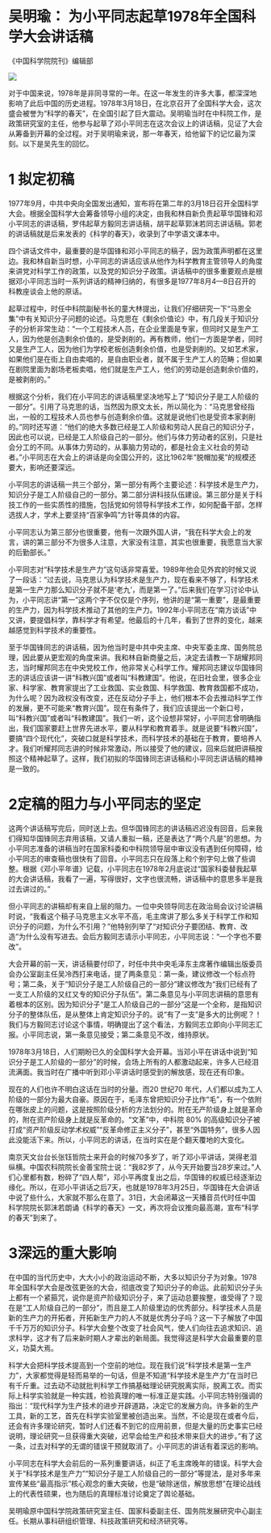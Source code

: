 # 吴明瑜： 为小平同志起草1978年全国科学大会讲话稿

《中国科学院院刊》编辑部

![](images/61463d9318c11f6f9284e72615891698ca9a0e36130700e157cd03a5c1fe5d0b.jpg)

对于中国来说，1978年是非同寻常的一年。在这一年发生的许多大事，都深深地影响了此后中国的历史进程。1978年3月18日，在北京召开了全国科学大会，这次盛会被誉为“科学的春天”，在全国引起了巨大震动。吴明瑜当时在中科院工作，是政策研究室的主任，他参与起草了邓小平同志在这次会议上的讲话稿，见证了大会从筹备到开幕的全过程。对于吴明瑜来说，那一年春天，给他留下的记忆最为深刻。以下是吴先生的回忆。

# 1 拟定初稿

1977年9月，中共中央向全国发出通知，宣布将在第二年的3月18日召开全国科学大会。根据全国科学大会筹备领导小组的决定，由我和林自新负责起草华国锋和邓小平同志的讲话稿，罗伟起草方毅同志讲话稿，胡平起草郭沫若同志讲话稿。郭老的讲话稿就是后来发表的《科学的春天》，收录到了中学语文课本中。

四个讲话文件中，最重要的是华国锋和邓小平同志的稿子，因为政策声明都在这里边。我和林自新当时想，小平同志的讲话应该从他作为科学教育主管领导人的角度来讲党对科学工作的政策，以及党的知识分子政策。讲话稿中的很多重要观点是根据邓小平同志当时一系列讲话的精神归纳的，有很多是1977年8月4—8日召开的科教座谈会上他的原话。

起草过程中，时任中科院副秘书长的童大林提出，让我们仔细研究一下“马恩全集”中有关知识分子问题的论述。马克思在《剩余价值论》中，有几段关于知识分子的分析非常生动：“一个工程技术人员，在企业里面是专家，但同时又是生产工人，因为他是创造剩余价值的，是受剥削的。再有教师，他们一方面是学者，同时又是生产工人，因为他们为学校老板创造剩余价值，也是受剥削的。又如艺术家，如果他们是在街上自由卖唱的，是自由职业者，就不属于生产工人的范畴；但如果在剧院里面为剧场老板卖唱，他们就是生产工人，他们的劳动是创造剩余价值的，是被剥削的。”

根据这个分析，我们在小平同志的讲话稿里坚决地写上了“知识分子是工人阶级的一部分”。引用了马克思的话，当然因为原文太长，所以简化为：“马克思曾经指出，一般的工程技术人员也参与创造剩余价值。这就是说他们也是受资本家剥削的。”同时还写道：“他们的绝大多数已经是工人阶级和劳动人民自己的知识分子，因此也可以说，已经是工人阶级自己的一部分。他们与体力劳动者的区别，只是社会分工的不同。从事体力劳动的，从事脑力劳动的，都是社会主义社会的劳动者。”小平同志在大会上的讲话是向全国公开的，这比1962年“脱帽加冕”的规模还要大，影响还要深远。

小平同志的讲话稿一共三个部分，第一部分有两个主要论述：科学技术是生产力，知识分子是工人阶级自己的一部分。第二部分讲科技队伍建设。第三部分是关于科技工作的一些实质性的措施，包括党如何领导科学技术工作，如何配备干部，怎样选拔人才，学术上要坚持“百家争鸣”方针等具体的内容。

小平同志认为第三部分也很重要，他有一次跟外国人讲，“我在科学大会上的发言，讲的第三部分不为很多人注意，大家没有注意，其实也很重要，我愿意当大家的后勤部长。”

小平同志对“科学技术是生产力”这句话非常喜爱。1989年他会见外宾的时候又说了一段话：“过去说，马克思认为科学技术是生产力，现在看来不够了，科学技术是第一生产力那么知识分子就不是‘老九’，而是第一了。”后来我们在学习讨论中认为，小平同志讲“第一”这两个字不仅仅是个序列，他讲的是“第一重要”，是最重要的生产力，因为科学技术推动了其他的生产力。1992年小平同志在“南方谈话”中又讲，要提倡科学，靠科学才有希望。他最后的十几年，看到了世界的变化，越来越感觉到科学技术的重要性。

至于华国锋同志的讲话稿，因为他当时是中共中央主席、中央军委主席、国务院总理，因此要从更宏观的角度来讲。我和林自新商量之后，决定去请教一下胡耀邦同志，当时耀邦同志在中央党校工作，他非常关心科学工作。耀邦同志建议华国锋同志的讲话应该讲一讲“科教兴国”或者叫“科教建国”。他说，在旧社会里，很多企业家、科学家、教育家提出了工业救国、实业救国、科学救国、教育救国都不成功，为什么呢？因为政权没有改变，还在反动分子手上，他们根本不会去推动科学工作的发展，更不可能来“教育兴国”。现在有条件了，我们应该提出一个新口号，叫“科教兴国”或者叫“科教建国”。我们一听，这个设想非常好，小平同志曾明确指出，我们国家要赶上世界先进水平，要从科学和教育着手。就是说要“科教兴国”，要搞“四个现代化”，突破口就是科学技术，而科学技术的基础在于教育，要培养人才。我们听耀邦同志讲的时候非常激动，所以接受了他的建议，回来后就把讲稿按照这个精神起草了。这样，我们初拟的华国锋同志讲话稿和小平同志讲话稿的精神是一致的。

# 2定稿的阻力与小平同志的坚定

这两个讲话稿写完后，同时送上去。但华国锋同志的讲话稿迟迟没有回音，后来我们得知华国锋同志弃用该稿，又请人重拟一稿，还是表达了“两个凡是”的思想。为小平同志准备的讲稿当时在国家科委和中科院领导层中审议没有遇到任何障碍，给小平同志的审查稿也很快有了回音。小平同志只在段落上和个别字句上做了些调整。根据《邓小平年谱》记载，小平同志在1978年2月底说过“国家科委替我起草的大会讲话稿，我看了一遍，写得很好，文字也很流畅，讲话稿中的意思多半是我过去讲过的。”

但小平同志的讲稿却有来自上层的阻力。一位中央领导同志在政治局会议讨论讲稿时说，“我看这个稿子马克思主义水平不高，毛主席讲了那么多关于科学工作和知识分子的问题，为什么不引用？”他特别列举了“对知识分子要团结、教育、改造”为什么没有写进去。会后方毅同志请示小平同志，小平同志说：“一个字也不要改”。

大会开幕的前一天，讲话稿要付印了，时任中共中央毛泽东主席著作编辑出版委员会办公室副主任吴冷西打来电话，提了两条意见：第一条，建议修改一个标点符号；第二条，关于“知识分子是工人阶级自己的一部分”建议修改为“我们已经有了一支工人阶级的又红又专的知识分子队伍”。第二条意见与小平同志讲稿的意思有着根本的区别。因为知识分子“是工人阶级自己的一部分”这是一个全称，是指知识分子的整体队伍，是从整体上肯定知识分子的。说“有了一支”是多大的比例呢？！我们与方毅同志讨论这个事情，明确提出了这个看法，方毅同志立即向小平同志汇报。小平同志说，第一条意见接受；第二条意见不改，维持原状。

1978年3月18日，人们期盼已久的全国科学大会开幕。当邓小平在讲话中说到“知识分子是工人阶级的一部分”的时候，会场上所有的人都激动起来，许多人已经泪流满面。我当时在广播中听到邓小平讲话时感受到的解放感，现在还有印象。

现在的人们也许不明白这话在当时的分量。而20 世纪70 年代，人们都以成为工人阶级的一部分为最大自豪。原因在于，毛泽东曾把知识分子比作“毛”，有一个依附在哪张皮上的问题，这是按照阶级分析的方法划分的。附在无产阶级身上就是革命的，附在资产阶级身上就是反革命的。“文革”中，中科院 $80 \%$ 的高级知识分子被打成“资产阶级反动学术权威”“反革命修正主义分子”，甚至“外国特务”，很多人因此没能活下来。所以，小平同志的讲话，在当时实在是个翻天覆地的大变化。

南京天文台台长张钰哲院士来开会的时候70多岁了，听了邓小平讲话，哭得老泪纵横。中国农科院院长金善宝院士说：“我82岁了，从今天开始要当28岁来过。”人们心里都有数，粉碎了“四人帮”，邓小平再度复出之后，华国锋的权威已经逐渐边缘化。所以，在邓小平讲话之后7天，也就是1978年3月25日，华国锋在大会讲话中说了些什么，大家就不那么在意了。31日，大会闭幕这一天播音员代时任中国科学院院长郭沫若朗诵《科学的春天》一文，再次将会议推向最高潮，宣布“科学的春天”到来了。

# 3深远的重大影响

在中国的当代历史中，大大小小的政治运动不断，大多以知识分子为对象。1978年全国科学大会是改弦更张的大会，彻底改变了知识分子的命运。此前知识分子头上都有一个紧箍咒，说你是资产阶级知识分子，来了运动总要挨整，谁受得了？现在是“工人阶级自己的一部分”，而且是工人阶级里边的优秀部分。科学技术人员是新的生产力的开拓者，开拓新生产力的人不就是优秀分子吗？这一下子解放了中国千千万万的知识分子。科学大会整个改变了社会风气，使人们向往去追求知识、追求科学，这才有了后来新时期人才辈出的新局面。我觉得这是科学大会最重要的意义，功莫大焉。

科学大会把科学技术提高到一个空前的地位。现在我们说“科学技术是第一生产力”，大家都觉得是轻而易举的一句话，但是不知道“科学技术是生产力”在当时已有千斤重。过去动不动就批判科学工作搞基础理论研究脱离实际，脱离工农。而实际上科学实验就是一种实践，检验真理的唯一标准正是实践。小平同志特别强调的指出：“现代科学为生产技术的进步开辟道路，决定它的发展方向。许多新的生产工具，新的工艺，首先在科学实验室里被创造出来。当然，不论是现在或者今后，还会有许多理论研究，暂时人们还看不到它的应用前景，但是大量的历史事实已经说明，理论研究一旦获得重大突破，迟早会给生产和技术带来巨大的进步。”有了这一条，过去对科学的无谓的错误干预就取消了。小平同志的讲话有着深远的影响。

小平同志在科学大会前后的一系列重要讲话，纠正了毛主席晚年的错误。科学大会关于“科学技术是生产力”“知识分子是工人阶级自己的一部分”等提法，是对多年来宣传某些“最高指示”核心观念的重大突破，也是“破除迷信，解放思想”在理论战线上的代表性硕果，也为随后的真理标准讨论奠定了舆论基础。

吴明瑜原中国科学院政策研究室主任、国家科委副主任、国务院发展研究中心副主任。长期从事科研组织管理、科技政策研究和经济研究等。